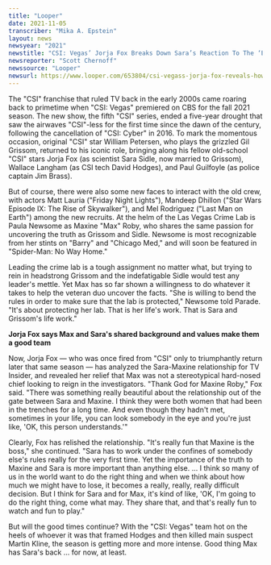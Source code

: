 ```yaml
---
title: "Looper"
date: 2021-11-05
transcriber: "Mika A. Epstein"
layout: news
newsyear: "2021"
newstitle: "CSI: Vegas’ Jorja Fox Breaks Down Sara’s Reaction To The ‘Extremely Creepy’ Confrontation"
newsreporter: "Scott Chernoff"
newssource: "Looper"
newsurl: https://www.looper.com/653804/csi-vegass-jorja-fox-reveals-how-sara-really-feels-about-maxine/
---
```


The "CSI" franchise that ruled TV back in the early 2000s came roaring back to primetime when "CSI: Vegas" premiered on CBS for the fall 2021 season. The new show, the fifth "CSI" series, ended a five-year drought that saw the airwaves "CSI"-less for the first time since the dawn of the century, following the cancellation of "CSI: Cyber" in 2016. To mark the momentous occasion, original "CSI" star William Petersen, who plays the grizzled Gil Grissom, returned to his iconic role, bringing along his fellow old-school "CSI" stars Jorja Fox (as scientist Sara Sidle, now married to Grissom), Wallace Langham (as CSI tech David Hodges), and Paul Guilfoyle (as police captain Jim Brass).

But of course, there were also some new faces to interact with the old crew, with actors Matt Lauria ("Friday Night Lights"), Mandeep Dhillon ("Star Wars Episode IX: The Rise of Skywalker"), and Mel Rodriguez ("Last Man on Earth") among the new recruits. At the helm of the Las Vegas Crime Lab is Paula Newsome as Maxine "Max" Roby, who shares the same passion for uncovering the truth as Grissom and Sidle. Newsome is most recognizable from her stints on "Barry" and "Chicago Med," and will soon be featured in "Spider-Man: No Way Home."

Leading the crime lab is a tough assignment no matter what, but trying to rein in headstrong Grissom and the indefatigable Sidle would test any leader's mettle. Yet Max has so far shown a willingness to do whatever it takes to help the veteran duo uncover the facts. "She is willing to bend the rules in order to make sure that the lab is protected," Newsome told Parade. "It's about protecting her lab. That is her life's work. That is Sara and Grissom's life work."

**Jorja Fox says Max and Sara's shared background and values make them a good team**

Now, Jorja Fox — who was once fired from "CSI" only to triumphantly return later that same season — has analyzed the Sara-Maxine relationship for TV Insider, and revealed her relief that Max was not a stereotypical hard-nosed chief looking to reign in the investigators. "Thank God for Maxine Roby," Fox said. "There was something really beautiful about the relationship out of the gate between Sara and Maxine. I think they were both women that had been in the trenches for a long time. And even though they hadn't met, sometimes in your life, you can look somebody in the eye and you're just like, 'OK, this person understands.'"

Clearly, Fox has relished the relationship. "It's really fun that Maxine is the boss," she continued. "Sara has to work under the confines of somebody else's rules really for the very first time. Yet the importance of the truth to Maxine and Sara is more important than anything else. ... I think so many of us in the world want to do the right thing and when we think about how much we might have to lose, it becomes a really, really, really difficult decision. But I think for Sara and for Max, it's kind of like, 'OK, I'm going to do the right thing, come what may. They share that, and that's really fun to watch and fun to play."

But will the good times continue? With the "CSI: Vegas" team hot on the heels of whoever it was that framed Hodges and then killed main suspect Martin Kline, the season is getting more and more intense. Good thing Max has Sara's back ... for now, at least.
